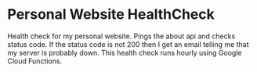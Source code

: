 # Personal Website HealthCheck
Health check for my personal website. Pings the about api and checks status code. If the status code is not 200 then I get an email telling me that my server is probably down. This health check runs hourly using Google Cloud Functions.